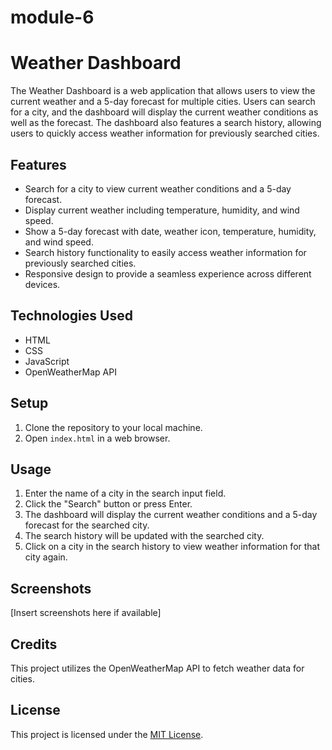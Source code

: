# module-6
# Weather Dashboard

The Weather Dashboard is a web application that allows users to view the current weather and a 5-day forecast for multiple cities. Users can search for a city, and the dashboard will display the current weather conditions as well as the forecast. The dashboard also features a search history, allowing users to quickly access weather information for previously searched cities.

## Features

- Search for a city to view current weather conditions and a 5-day forecast.
- Display current weather including temperature, humidity, and wind speed.
- Show a 5-day forecast with date, weather icon, temperature, humidity, and wind speed.
- Search history functionality to easily access weather information for previously searched cities.
- Responsive design to provide a seamless experience across different devices.

## Technologies Used

- HTML
- CSS
- JavaScript
- OpenWeatherMap API

## Setup

1. Clone the repository to your local machine.
2. Open `index.html` in a web browser.

## Usage

1. Enter the name of a city in the search input field.
2. Click the "Search" button or press Enter.
3. The dashboard will display the current weather conditions and a 5-day forecast for the searched city.
4. The search history will be updated with the searched city.
5. Click on a city in the search history to view weather information for that city again.

## Screenshots

[Insert screenshots here if available]

## Credits

This project utilizes the OpenWeatherMap API to fetch weather data for cities.

## License

This project is licensed under the [MIT License](LICENSE).
